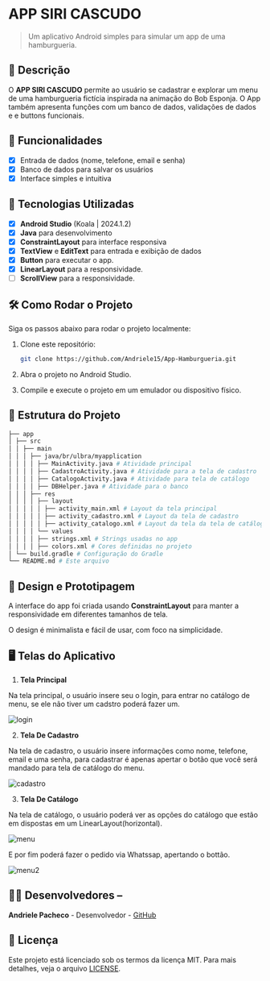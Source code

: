 # **APP SIRI CASCUDO**

> Um aplicativo Android simples para simular um app de uma hamburgueria.

## 📱 Descrição

O **APP SIRI CASCUDO** permite ao usuário se cadastrar e explorar um menu de uma hamburgueria fictícia inspirada na animação do Bob Esponja. O App também apresenta funções com um banco de dados, validações de dados e
e buttons funcionais.

## 🔧 Funcionalidades

- [x] Entrada de dados (nome, telefone, email e senha)
- [x] Banco de dados para salvar os usuários
- [x] Interface simples e intuitiva

## 🚀 Tecnologias Utilizadas

- [x] **Android Studio** (Koala | 2024.1.2)
- [x] **Java** para desenvolvimento
- [x] **ConstraintLayout** para interface responsiva
- [x] **TextView** e **EditText** para entrada e exibição de dados
- [x] **Button**   para executar o app.
- [x] **LinearLayout**   para a responsividade.
- [ ] **ScrollView**   para a responsividade.

## 🛠️ Como Rodar o Projeto

Siga os passos abaixo para rodar o projeto localmente:

1. Clone este repositório:

    ```bash
    git clone https://github.com/Andriele15/App-Hamburgueria.git

    ```

2. Abra o projeto no Android Studio.
3. Compile e execute o projeto em um emulador ou dispositivo físico.

## 📂 Estrutura do Projeto

```bash
├── app
│ ├── src
│ │ ├── main
│ │ │ ├── java/br/ulbra/myapplication
│ │ │ │ ├── MainActivity.java # Atividade principal
│ │ │ │ ├── CadastroActivity.java # Atividade para a tela de cadastro
│ │ │ │ ├── CatalogoActivity.java # Atividade para tela de catálogo
│ │ │ │ ├── DBHelper.java # Atividade para o banco
│ │ │ ├── res
│ │ │ │ ├── layout
│ │ │ │ │ ├── activity_main.xml # Layout da tela principal
│ │ │ │ │ ├── activity_cadastro.xml # Layout da tela de cadastro
│ │ │ │ │ ├── activity_catalogo.xml # Layout da tela da tela de catálogo
│ │ │ │ └── values
│ │ │ │ ├── strings.xml # Strings usadas no app
│ │ │ │ ├── colors.xml # Cores definidas no projeto
│ └── build.gradle # Configuração do Gradle
└── README.md # Este arquivo
```
 
## 🎨 Design e Prototipagem
 
A interface do app foi criada usando **ConstraintLayout** para manter a responsividade em diferentes tamanhos de tela.
 
O design é minimalista e fácil de usar, com foco na simplicidade.
 
 ## 🖥️ Telas do Aplicativo

1. **Tela Principal**
 
Na tela principal, o usuário insere seu o login, para entrar no catálogo de menu, se ele não tiver um cadstro poderá fazer um.
 
![login](https://github.com/user-attachments/assets/2a3715b3-53a9-4fb3-859d-2e416cfbe1ca)

2. **Tela De Cadastro**
 
Na tela de cadastro, o usuário insere informações como nome, telefone, email e uma senha, para cadastrar é apenas apertar o botão que você será mandado para tela de catálogo do menu.

![cadastro](https://github.com/user-attachments/assets/34a4c52c-222f-4954-8fb8-90f57705447e)

3. **Tela De Catálogo**
 
Na tela de catálogo, o usuário poderá ver as opções do catálogo que estão em dispostas em um LinearLayout(horizontal).

![menu](https://github.com/user-attachments/assets/9393ba9d-094a-4558-a2ca-ccfe2600cfe0)

E por fim poderá fazer o pedido via Whatssap, apertando o bottão.

![menu2](https://github.com/user-attachments/assets/a5610da9-56bb-4665-aafc-9fa137fb8459)

## 👨‍💻 Desenvolvedores –

**Andriele Pacheco** - Desenvolvedor - [GitHub](https://github.com/Andriele15)
 
 ## 📄 Licença
 
Este projeto está licenciado sob os termos da licença MIT. 
Para mais
detalhes, veja o arquivo [LICENSE](LICENSE).
